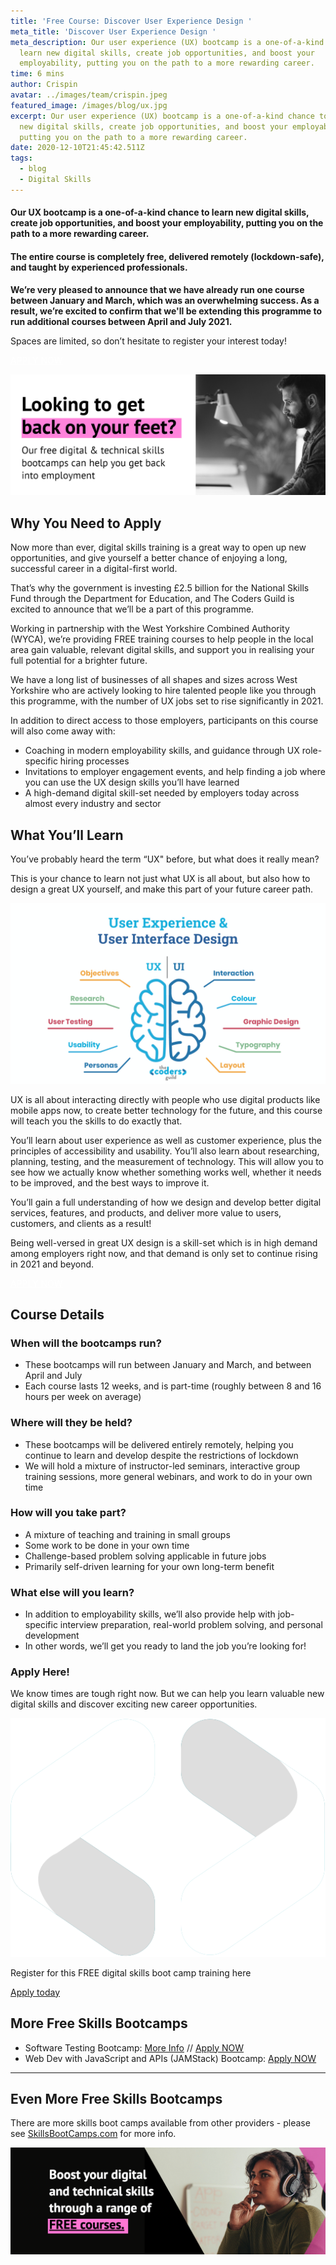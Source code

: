 ```yaml
---
title: 'Free Course: Discover User Experience Design '
meta_title: 'Discover User Experience Design '
meta_description: Our user experience (UX) bootcamp is a one-of-a-kind chance to
  learn new digital skills, create job opportunities, and boost your
  employability, putting you on the path to a more rewarding career.
time: 6 mins
author: Crispin
avatar: ../images/team/crispin.jpeg
featured_image: /images/blog/ux.jpg
excerpt: Our user experience (UX) bootcamp is a one-of-a-kind chance to learn
  new digital skills, create job opportunities, and boost your employability,
  putting you on the path to a more rewarding career.
date: 2020-12-10T21:45:42.511Z
tags:
  - blog
  - Digital Skills
---
```


#### Our UX bootcamp is a one-of-a-kind chance to learn new digital skills, create job opportunities, and boost your employability, putting you on the path to a more rewarding career. 

#### The entire course is completely free, delivered remotely (lockdown-safe), and taught by experienced professionals.

**We’re very pleased to announce that we have already run one course between January and March, which was an overwhelming success. As a result, we’re excited to confirm that we'll be extending this programme to run additional courses between April and July 2021.**

Spaces are limited, so don’t hesitate to register your interest today!

<a href="https://skills-bootcamp-ux.tcg.camp" class="mt-auto inline-block py-2 px-4 bg-blue-200 text-white text-md font-bold font-heading rounded text-white" style="color: white">APPLY NOW <i class="align-middle ml-2 text-white fas fa-angle-right text-md leading-md" aria-hidden="true"></i></a>

![Looking to get back on your feet? WYCA Skills Bootcamps - Man studies from his laptop](/images/blog/4.jpg 'WYCA Skills Bootcamps')

## Why You Need to Apply

Now more than ever, digital skills training is a great way to open up new opportunities, and give yourself a better chance of enjoying a long, successful career in a digital-first world.

That’s why the government is investing £2.5 billion for the National Skills Fund through the Department for Education, and The Coders Guild is excited to announce that we’ll be a part of this programme.

Working in partnership with the West Yorkshire Combined Authority (WYCA), we’re providing FREE training courses to help people in the local area gain valuable, relevant digital skills, and support you in realising your full potential for a brighter future.

We have a long list of businesses of all shapes and sizes across West Yorkshire who are actively looking to hire talented people like you through this programme, with the number of UX jobs set to rise significantly in 2021.

In addition to direct access to those employers, participants on this course will also come away with:

- Coaching in modern employability skills, and guidance through UX role-specific hiring processes
- Invitations to employer engagement events, and help finding a job where you can use the UX design skills you’ll have learned
- A high-demand digital skill-set needed by employers today across almost every industry and sector

## What You’ll Learn

You’ve probably heard the term “UX" before, but what does it really mean?

This is your chance to learn not just what UX is all about, but also how to design a great UX yourself, and make this part of your future career path.

![User Experience (UX) Vs User Interface Design (UI) UX is things like objectives, research, testing, usability, personas - UI design is interaction, layouts, colour, graphics, typography](/images/blog/ux-ui.png)

UX is all about interacting directly with people who use digital products like mobile apps now, to create better technology for the future, and this course will teach you the skills to do exactly that.

You’ll learn about user experience as well as customer experience, plus the principles of accessibility and usability. You’ll also learn about researching, planning, testing, and the measurement of technology. This will allow you to see how we actually know whether something works well, whether it needs to be improved, and the best ways to improve it.

You’ll gain a full understanding of how we design and develop better digital services, features, and products, and deliver more value to users, customers, and clients as a result!

Being well-versed in great UX design is a skill-set which is in high demand among employers right now, and that demand is only set to continue rising in 2021 and beyond.

<a href="https://skills-bootcamp-ux.tcg.camp" class="mt-auto inline-block py-2 px-4 bg-blue-200 text-white text-md font-bold font-heading rounded text-white" style="color: white">APPLY NOW <i class="align-middle ml-2 text-white fas fa-angle-right text-md leading-md" aria-hidden="true"></i></a>

## Course Details

### **When will the bootcamps run?**

- These bootcamps will run between January and March, and between April and July
- Each course lasts 12 weeks, and is part-time (roughly between 8 and 16 hours per week on average)

### Where will they be held? 

- These bootcamps will be delivered entirely remotely, helping you continue to learn and develop despite the restrictions of lockdown
- We will hold a mixture of instructor-led seminars, interactive group training sessions, more general webinars, and work to do in your own time

### How will you take part? 

- A mixture of teaching and training in small groups
- Some work to be done in your own time
- Challenge-based problem solving applicable in future jobs
- Primarily self-driven learning for your own long-term benefit

### What else will you learn? 

- In addition to employability skills, we’ll also provide help with job-specific interview preparation, real-world problem solving, and personal development
- In other words, we’ll get you ready to land the job you’re looking for!

### Apply Here! 

We know times are tough right now. But we can help you learn valuable new digital skills and discover exciting new career opportunities.

<div class="md:my-24 my-14">
<div class="rounded bg-blue-200 lg:p-4 py-8 px-6 flex lg:flex-row flex-col get-in-touch items-center"><div class="lg:mr-4 lg:mb-0 mb-6"><img class="h-10 w-10 block" alt="" src="/images/logo/TGC_Square_Logo_White.svg"></div><div class="cta__text"><p class="text-lg leading-xl font-bold text-white text-center lg:text-left lg:mb-0 mb-6">
Register for this FREE digital skills boot camp training here
</p></div>
<div class="lg:ml-auto"><a href="https://skills-bootcamp-ux.tcg.camp" class=" text-md leading-sm text-blue-200 bg-white py-2 px-4 font-heading font-bold rounded whitespace-no-wrap" >
Apply today
<i class="fas fa-angle-right text-md leading-sm text-blue-200 ml-2" aria-hidden="true"></i></a></div></div></div>

## More Free Skills Bootcamps

- Software Testing Bootcamp: [More Info](/blog/try-yourself-out-as-a-software-testing-professional/) // [Apply NOW](https://skills-bootcamp-ux.tcg.camp/apply/)
- Web Dev with JavaScript and APIs (JAMStack) Bootcamp: [Apply NOW](https://skills-bootcamp-jamstack.tcg.camp/apply/)

---

## Even More Free Skills Bootcamps

There are more skills boot camps available from other providers - please see [SkillsBootCamps.com](https://www.skillsbootcamps.com/) for more info.

![Woman looks thoughtful while listening to headphones "Boost your Digital and Technical skills with FREE boot camps](/images/blog/screenshot-2020-12-11-at-15.36.46.png 'Skills Bootcamps from WYCA')
